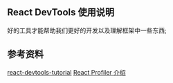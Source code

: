 ## React DevTools 使用说明

好的工具才能帮助我们更好的开发以及理解框架中一些东西;

##

## 参考资料

[react-devtools-tutorial](https://react-devtools-tutorial.now.sh/)
[React Profiler 介绍](https://zh-hans.reactjs.org/blog/2018/09/10/introducing-the-react-profiler.html)
